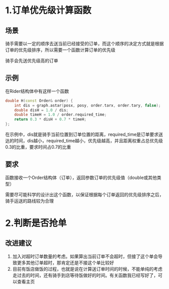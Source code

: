 # 1.订单优先级计算函数

## 场景

骑手需要以一定的顺序去送当前已经接受的订单，而这个顺序的决定方式就是根据订单的优先级排序，所以需要一个函数计算订单的优先级

骑手会先送优先级高的订单

## 示例

在Rider结构体中有这样一个函数

```cpp
double H(const Order& order) {
    int dis = graph.astar(posx, posy, order.tarx, order.tary, false);
    double disH = 1.0 / dis;
    double timeH = 1.0 / order.required_time;
    return 0.3 * disH + 0.7 * timeH;
};
```

在示例中，dis就是骑手当前位置到订单位置的距离，required_time是订单要求送达的时间，dis越小，required_time越小，优先级越高，并且距离权重占总优先级0.3的比重，要求时间占0.7的比重

## 要求

函数接收一个Order结构体（订单），返回参数订单的优先级值（double或其他类型）

需要尽可能科学的设计出这个函数，以保证根据每个订单返回的优先级排序之后，骑手运送的路线较为合理

# 2.判断是否抢单

## 改进建议
1. 加入对超时订单数量的考虑。如果算出当前订单不会超时，但接了这个单会导致更多其他订单超时，那肯定还是不接这个单比较好
2. 目前有饭店做饭的过程，也就是说在计算送订单时间的时候，不能单纯的考虑走过去的时间，还有骑手到店等待饭做好的时间。有关函数我已经写好了，可以查看主页